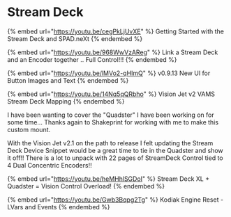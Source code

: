 # Stream Deck

{% embed url="https://youtu.be/cegPkLjUvXE" %}
Getting Started with the Stream Deck and SPAD.neXt
{% endembed %}

{% embed url="https://youtu.be/968WwVzAReg" %}
Link a Stream Deck and an Encoder together .. Full Control!!!
{% endembed %}

{% embed url="https://youtu.be/lMVo2-qHImQ" %}
v0.9.13 New UI for Button Images and Text
{% endembed %}

{% embed url="https://youtu.be/14Nq5qQRbho" %}
Vision Jet v2 VAMS Stream Deck Mapping
{% endembed %}

I have been wanting to cover the "Quadster" I have been working on for some time...  Thanks again to Shakeprint for working with me to make this custom mount. &#x20;

With the Vision Jet v2.1 on the path to release I felt updating the Stream Deck Device Snippet would be a great time to tie in the Quadster and show it off!!  There is a lot to unpack with 22 pages of StreamDeck Control tied to 4 Dual Concentric Encoders!!

{% embed url="https://youtu.be/heMHhlSGDoI" %}
Stream Deck XL + Quadster = Vision Control Overload!
{% endembed %}

{% embed url="https://youtu.be/Gwb3Bqpg2Tg" %}
Kodiak Engine Reset - LVars and Events
{% endembed %}

